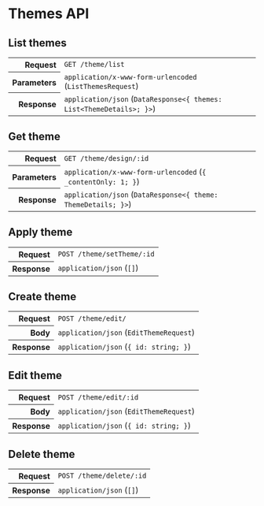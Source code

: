 # Themes API

## List themes

<table>
  <tr>
    <th align="right">Request</th>
    <td><code>GET /theme/list</code></td>
  </tr>
  <tr>
    <th align="right">Parameters</th>
    <td><code>application/x-www-form-urlencoded</code> (<code>ListThemesRequest</code>)</td>
  </tr>
  <tr>
    <th align="right">Response</th>
    <td><code>application/json</code> (<code>DataResponse&lt;{ themes: List&lt;ThemeDetails&gt;; }&gt;</code>)</td>
  </tr>
</table>

## Get theme

<table>
  <tr>
    <th align="right">Request</th>
    <td><code>GET /theme/design/:id</code></td>
  </tr>
  <tr>
    <th align="right">Parameters</th>
    <td><code>application/x-www-form-urlencoded</code> (<code>{ _contentOnly: 1; }</code>)</td>
  </tr>
  <tr>
    <th align="right">Response</th>
    <td><code>application/json</code> (<code>DataResponse&lt;{ theme: ThemeDetails; }&gt;</code>)</td>
  </tr>
</table>

## Apply theme

<table>
  <tr>
    <th align="right">Request</th>
    <td><code>POST /theme/setTheme/:id</code></td>
  </tr>
  <tr>
    <th align="right">Response</th>
    <td><code>application/json</code> (<code>[]</code>)</td>
  </tr>
</table>

## Create theme

<table>
  <tr>
    <th align="right">Request</th>
    <td><code>POST /theme/edit/</code></td>
  </tr>
  <tr>
    <th align="right">Body</th>
    <td><code>application/json</code> (<code>EditThemeRequest</code>)</td>
  </tr>
  <tr>
    <th align="right">Response</th>
    <td><code>application/json</code> (<code>{ id: string; }</code>)</td>
  </tr>
</table>

## Edit theme

<table>
  <tr>
    <th align="right">Request</th>
    <td><code>POST /theme/edit/:id</code></td>
  </tr>
  <tr>
    <th align="right">Body</th>
    <td><code>application/json</code> (<code>EditThemeRequest</code>)</td>
  </tr>
  <tr>
    <th align="right">Response</th>
    <td><code>application/json</code> (<code>{ id: string; }</code>)</td>
  </tr>
</table>

## Delete theme

<table>
  <tr>
    <th align="right">Request</th>
    <td><code>POST /theme/delete/:id</code></td>
  </tr>
  <tr>
    <th align="right">Response</th>
    <td><code>application/json</code> (<code>[]</code>)</td>
  </tr>
</table>
